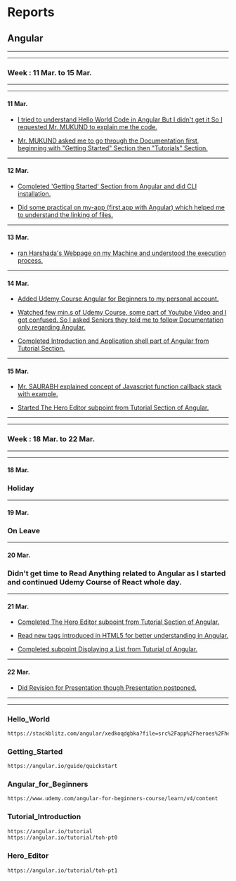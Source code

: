 # Reports 
## Angular
--------------------------------------------------------------------------------
--------------------------------------------------------------------------------
### Week : 11 Mar. to 15 Mar.
--------------------------------------------------------------------------------
--------------------------------------------------------------------------------
#### 11 Mar.
* [I tried to understand Hello World Code in Angular But I didn't get it So I requested Mr. MUKUND to explain me the code.](#Hello_World)

* [Mr. MUKUND asked me to go through the Documentation first, beginning with "Getting Started" Section then "Tutorials" Section.](#Getting_Started)
--------------------------------------------------------------------------------
#### 12 Mar.
* [Completed 'Getting Started' Section from Angular and did CLI installation.](#Getting_Started)

* [Did some practical on my-app (first app with Angular) which helped me to understand the linking of files.](#)
--------------------------------------------------------------------------------
#### 13 Mar.
* [ran Harshada's Webpage on my Machine and understood the execution process.](#)

--------------------------------------------------------------------------------
#### 14 Mar.
* [Added Udemy Course Angular for Beginners to my personal account.](#Angular_for_Beginners)

* [Watched few min.s of Udemy Course, some part of Youtube Video and I got confused. So I asked Seniors they told me to follow Documentation only regarding Angular.](#)

* [Completed Introduction and Application shell part of Angular from Tutorial Section.](#Tutorial_Introduction)
--------------------------------------------------------------------------------
#### 15 Mar.
* [Mr. SAURABH explained concept of Javascript function callback stack with example.](#)

* [Started The Hero Editor subpoint from Tutorial Section of Angular.](#Hero_Editor)

--------------------------------------------------------------------------------
--------------------------------------------------------------------------------
### Week : 18 Mar. to 22 Mar.
--------------------------------------------------------------------------------
--------------------------------------------------------------------------------
#### 18 Mar.
### Holiday
--------------------------------------------------------------------------------
#### 19 Mar.
### On Leave
--------------------------------------------------------------------------------
#### 20 Mar.
### Didn't get time to Read Anything related to Angular as I started and continued Udemy Course of React whole day.
--------------------------------------------------------------------------------
#### 21 Mar.
* [Completed The Hero Editor subpoint from Tutorial Section of Angular.](#Hero_Editor)

* [Read new tags introduced in HTML5 for better understanding in Angular.](#)

* [Completed subpoint Displaying a List from Tuturial of Angular.](#)
--------------------------------------------------------------------------------
#### 22 Mar.
* [Did Revision for Presentation though Presentation postponed.](#)
--------------------------------------------------------------------------------
--------------------------------------------------------------------------------
### Hello_World
```sh
https://stackblitz.com/angular/xedkoqdgbka?file=src%2Fapp%2Fheroes%2Fheroes.component.html
```

### Getting_Started
```sh
https://angular.io/guide/quickstart
```

### Angular_for_Beginners
```sh
https://www.udemy.com/angular-for-beginners-course/learn/v4/content
```

### Tutorial_Introduction
```sh
https://angular.io/tutorial
https://angular.io/tutorial/toh-pt0
```

### Hero_Editor
```sh
https://angular.io/tutorial/toh-pt1
```


